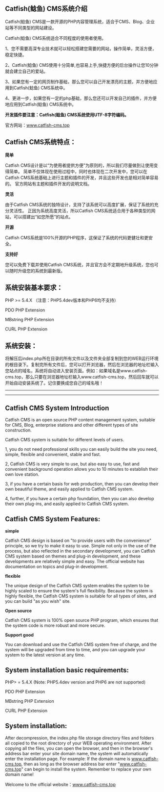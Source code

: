 ## Catfish(鲶鱼) CMS系统介绍 ##

Catfish(鲶鱼) CMS是一款开源的PHP内容管理系统，适合于CMS、Blog、企业站等不同类型的网站建设。

Catfish(鲶鱼) CMS系统适合不同程度的使用者使用。

1、您不需要高深专业技术就可以轻松搭建您需要的网站，操作简单，灵活方便，稳定快捷。

2、Catfish(鲶鱼) CMS使用十分简单,也容易上手,快捷方便的后台操作让您10分钟就会建立自己的爱站。

3、如果您有一定的网页制作基础，那么您可以自己开发漂亮的主题，并方便地应用到Catfish(鲶鱼) CMS系统中。

4、更进一步，如果您有一定的php基础，那么您还可以开发自己的插件，并方便地应用到Catfish(鲶鱼) CMS系统中。

**开发插件要注意：Catfish(鲶鱼) CMS系统使用UTF-8字符编码。**

官方网站：www.catfish-cms.top

## Catfish CMS系统特点： ##

**简单**

Catfish CMS设计是以“为使用者提供方便”为原则的，所以我们尽量做到让使用变得简单。
简单不仅体现在使用过程中，同时也体现在二次开发中，您可以在Catfish CMS系统基础上进行主题和插件的开发，并且这些开发也是相对简单容易的。
官方网站有主题和插件开发的说明文档。

**灵活**

由于Catfish CMS系统的独特设计，支持了该系统可以高度扩展，保证了系统的充分灵活性。
正因为系统高度灵活，所以Catfish CMS系统适合用于各种类型的网站，可以搭建出“如您所愿”的站点。

**开源**

Catfish CMS系统是100%开源的PHP程序，这保证了系统的代码更健壮和更安全。

**支持好**

您可以免费下载并使用Catfish CMS系统，并且官方会不定期地升级系统，您也可以随时升级您的系统到最新版。

## 系统安装基本要求： ##

PHP >= 5.4.X （注意：PHP5.4dev版本和PHP6均不支持）

PDO PHP Extension

MBstring PHP Extension

CURL PHP Extension

## 系统安装： ##

将解压后index.php所在目录的所有文件以及文件夹全部复制到您的WEB运行环境的根目录下。复制完所有文件后，您可以打开浏览器，然后在浏览器的地址栏输入您站点的域名，系统将自动进入安装页面。例如：如果域名是www.catfish-cms.top，那么只要在浏览器地址栏输入www.catfish-cms.top，然后回车就可以开始自动安装系统了。记住要换成您自己的域名哦！


----------
----------


## Catfish CMS System Introduction ##

Catfish CMS is an open source PHP content management system, suitable for CMS, Blog, enterprise stations and other different types of site construction.

Catfish CMS system is suitable for different levels of users.

1, you do not need professional skills you can easily build the site you need, simple, flexible and convenient, stable and fast.

2, Catfish CMS is very simple to use, but also easy to use, fast and convenient background operation allows you to 10 minutes to establish their own love station.

3, if you have a certain basis for web production, then you can develop their own beautiful theme, and easily applied to Catfish CMS system.

4, further, if you have a certain php foundation, then you can also develop their own plug-ins, and easily applied to Catfish CMS system.

## Catfish CMS System Features: ##

**simple**

Catfish CMS design is based on "to provide users with the convenience" principle, so we try to make it easy to use.
Simple not only in the use of the process, but also reflected in the secondary development, you can Catfish CMS system based on themes and plug-in development, and these developments are relatively simple and easy.
The official website has documentation on topics and plug-in development.

**flexible**

The unique design of the Catfish CMS system enables the system to be highly scaled to ensure the system's full flexibility.
Because the system is highly flexible, the Catfish CMS system is suitable for all types of sites, and you can build "as you wish" site.

**Open source**

Catfish CMS system is 100% open source PHP program, which ensures that the system code is more robust and more secure.

**Support good**

You can download and use the Catfish CMS system free of charge, and the system will be upgraded from time to time, and you can upgrade your system to the latest version at any time.

## System installation basic requirements: ##

PHP> = 5.4.X (Note: PHP5.4dev version and PHP6 are not supported)

PDO PHP Extension

MBstring PHP Extension

CURL PHP Extension

## System installation: ##

After decompression, the index.php file storage directory files and folders all copied to the root directory of your WEB operating environment. After copying all the files, you can open the browser, and then in the browser's address bar enter your site domain name, the system will automatically enter the installation page. For example: If the domain name is www.catfish-cms.top, then as long as the browser address bar enter "www.catfish-cms.top" can begin to install the system. Remember to replace your own domain name!

Welcome to the official website：www.catfish-cms.top